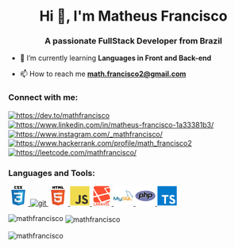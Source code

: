 <h1 align="center">Hi 👋, I'm Matheus Francisco</h1>
<h3 align="center">A passionate FullStack Developer from Brazil</h3>

- 🌱 I’m currently learning **Languages in Front and Back-end**

- 📫 How to reach me **math.francisco2@gmail.com**

<h3 align="left">Connect with me:</h3>
<p align="left">
<a href="https://dev.to/https://dev.to/mathfrancisco" target="blank"><img align="center" src="https://raw.githubusercontent.com/rahuldkjain/github-profile-readme-generator/master/src/images/icons/Social/devto.svg" alt="https://dev.to/mathfrancisco" height="30" width="40" /></a>
<a href="https://linkedin.com/in/https://www.linkedin.com/in/matheus-francisco-1a33381b3/" target="blank"><img align="center" src="https://raw.githubusercontent.com/rahuldkjain/github-profile-readme-generator/master/src/images/icons/Social/linked-in-alt.svg" alt="https://www.linkedin.com/in/matheus-francisco-1a33381b3/" height="30" width="40" /></a>
<a href="https://instagram.com/https://www.instagram.com/_mathfrancisco/" target="blank"><img align="center" src="https://raw.githubusercontent.com/rahuldkjain/github-profile-readme-generator/master/src/images/icons/Social/instagram.svg" alt="https://www.instagram.com/_mathfrancisco/" height="30" width="40" /></a>
<a href="https://www.hackerrank.com/https://www.hackerrank.com/profile/math_francisco2" target="blank"><img align="center" src="https://raw.githubusercontent.com/rahuldkjain/github-profile-readme-generator/master/src/images/icons/Social/hackerrank.svg" alt="https://www.hackerrank.com/profile/math_francisco2" height="30" width="40" /></a>
<a href="https://www.leetcode.com/https://leetcode.com/mathfrancisco/" target="blank"><img align="center" src="https://raw.githubusercontent.com/rahuldkjain/github-profile-readme-generator/master/src/images/icons/Social/leet-code.svg" alt="https://leetcode.com/mathfrancisco/" height="30" width="40" /></a>
</p>

<h3 align="left">Languages and Tools:</h3>
<p align="left"> <a href="https://www.w3schools.com/css/" target="_blank" rel="noreferrer"> <img src="https://raw.githubusercontent.com/devicons/devicon/master/icons/css3/css3-original-wordmark.svg" alt="css3" width="40" height="40"/> </a> <a href="https://git-scm.com/" target="_blank" rel="noreferrer"> <img src="https://www.vectorlogo.zone/logos/git-scm/git-scm-icon.svg" alt="git" width="40" height="40"/> </a> <a href="https://www.w3.org/html/" target="_blank" rel="noreferrer"> <img src="https://raw.githubusercontent.com/devicons/devicon/master/icons/html5/html5-original-wordmark.svg" alt="html5" width="40" height="40"/> </a> <a href="https://developer.mozilla.org/en-US/docs/Web/JavaScript" target="_blank" rel="noreferrer"> <img src="https://raw.githubusercontent.com/devicons/devicon/master/icons/javascript/javascript-original.svg" alt="javascript" width="40" height="40"/> </a> <a href="https://laravel.com/" target="_blank" rel="noreferrer"> <img src="https://raw.githubusercontent.com/devicons/devicon/master/icons/laravel/laravel-plain-wordmark.svg" alt="laravel" width="40" height="40"/> </a> <a href="https://www.mysql.com/" target="_blank" rel="noreferrer"> <img src="https://raw.githubusercontent.com/devicons/devicon/master/icons/mysql/mysql-original-wordmark.svg" alt="mysql" width="40" height="40"/> </a> <a href="https://www.php.net" target="_blank" rel="noreferrer"> <img src="https://raw.githubusercontent.com/devicons/devicon/master/icons/php/php-original.svg" alt="php" width="40" height="40"/> </a> <a href="https://www.typescriptlang.org/" target="_blank" rel="noreferrer"> <img src="https://raw.githubusercontent.com/devicons/devicon/master/icons/typescript/typescript-original.svg" alt="typescript" width="40" height="40"/> </a> </p>

<p><img align="left" src="https://github-readme-stats.vercel.app/api/top-langs?username=mathfrancisco&show_icons=true&locale=en&layout=compact" alt="mathfrancisco" /></p>

<p>&nbsp;<img align="center" src="https://github-readme-stats.vercel.app/api?username=mathfrancisco&show_icons=true&locale=en" alt="mathfrancisco" /></p>

<p><img align="center" src="https://github-readme-streak-stats.herokuapp.com/?user=mathfrancisco&" alt="mathfrancisco" /></p>
